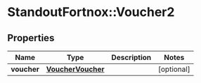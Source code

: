 # StandoutFortnox::Voucher2

## Properties
Name | Type | Description | Notes
------------ | ------------- | ------------- | -------------
**voucher** | [**VoucherVoucher**](VoucherVoucher.md) |  | [optional] 


